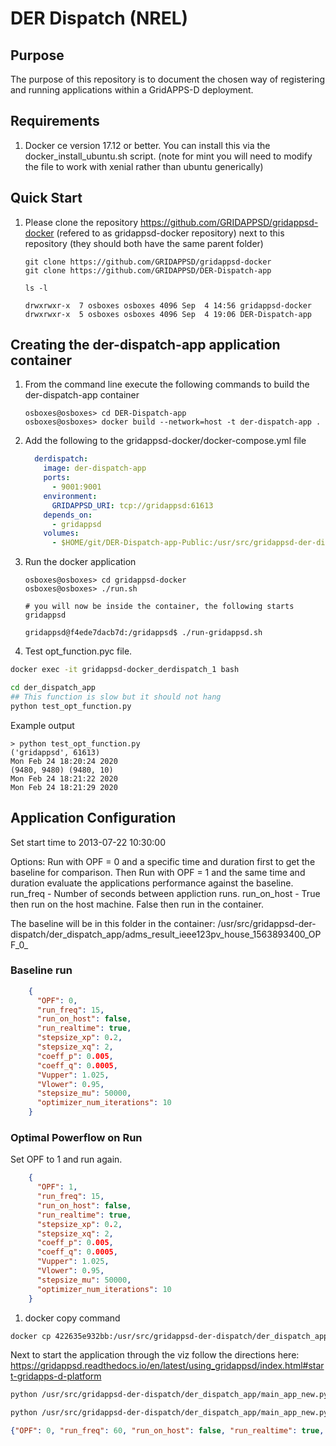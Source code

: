 # DER Dispatch (NREL)

## Purpose

The purpose of this repository is to document the chosen way of registering and running applications within a 
GridAPPS-D deployment.

## Requirements

1. Docker ce version 17.12 or better.  You can install this via the docker_install_ubuntu.sh script.  (note for mint you will need to modify the file to work with xenial rather than ubuntu generically)

## Quick Start

1. Please clone the repository <https://github.com/GRIDAPPSD/gridappsd-docker> (refered to as gridappsd-docker repository) next to this repository (they should both have the same parent folder)

    ```console
    git clone https://github.com/GRIDAPPSD/gridappsd-docker
    git clone https://github.com/GRIDAPPSD/DER-Dispatch-app
    
    ls -l
    
    drwxrwxr-x  7 osboxes osboxes 4096 Sep  4 14:56 gridappsd-docker
    drwxrwxr-x  5 osboxes osboxes 4096 Sep  4 19:06 DER-Dispatch-app

    ```

## Creating the der-dispatch-app application container

1.  From the command line execute the following commands to build the der-dispatch-app container

    ```console
    osboxes@osboxes> cd DER-Dispatch-app
    osboxes@osboxes> docker build --network=host -t der-dispatch-app .
    ```

1.  Add the following to the gridappsd-docker/docker-compose.yml file

    ```yaml
      derdispatch:
        image: der-dispatch-app
        ports:
          - 9001:9001
        environment:
          GRIDAPPSD_URI: tcp://gridappsd:61613
        depends_on:
          - gridappsd
        volumes:
          - $HOME/git/DER-Dispatch-app-Public:/usr/src/gridappsd-der-dispatch
    ```

1.  Run the docker application 

    ```console
    osboxes@osboxes> cd gridappsd-docker
    osboxes@osboxes> ./run.sh
    
    # you will now be inside the container, the following starts gridappsd
    
    gridappsd@f4ede7dacb7d:/gridappsd$ ./run-gridappsd.sh
    
    ```

1. Test opt_function.pyc file.
```bash
docker exec -it gridappsd-docker_derdispatch_1 bash

cd der_dispatch_app
## This function is slow but it should not hang 
python test_opt_function.py
```

Example output
```
> python test_opt_function.py 
('gridappsd', 61613)
Mon Feb 24 18:20:24 2020
(9480, 9480) (9480, 10)
Mon Feb 24 18:21:22 2020
Mon Feb 24 18:21:29 2020
```

## Application Configuration

Set start time to 2013-07-22 10:30:00

Options:
Run with OPF = 0  and a specific time and duration first to get the baseline for comparison.
Then Run with OPF = 1 and the same time and duration evaluate the applications performance against the baseline.
run_freq - Number of seconds between appliction runs.
run_on_host - True then run on the host machine. False then run in the container.



The baseline will be in this folder in the container:
/usr/src/gridappsd-der-dispatch/der_dispatch_app/adms_result_ieee123pv_house_1563893400_OPF_0_

### Baseline run

```json
    {
      "OPF": 0,
      "run_freq": 15,
      "run_on_host": false,
      "run_realtime": true,
      "stepsize_xp": 0.2,
      "stepsize_xq": 2,
      "coeff_p": 0.005,
      "coeff_q": 0.0005,
      "Vupper": 1.025,
      "Vlower": 0.95,
      "stepsize_mu": 50000,
      "optimizer_num_iterations": 10
    }

```

### Optimal Powerflow on Run

Set OPF to 1 and run again.

```json
    {
      "OPF": 1,
      "run_freq": 15,
      "run_on_host": false,
      "run_realtime": true,
      "stepsize_xp": 0.2,
      "stepsize_xq": 2,
      "coeff_p": 0.005,
      "coeff_q": 0.0005,
      "Vupper": 1.025,
      "Vlower": 0.95,
      "stepsize_mu": 50000,
      "optimizer_num_iterations": 10
    }
```
    
1. docker copy command
```bash
docker cp 422635e932bb:/usr/src/gridappsd-der-dispatch/der_dispatch_app/adms_result_test9500new_1374510720_OPF_1_stepsize_xp_0_2_stepsize_xq_2_coeff_p_0_1_coeff_q_5e_neg_05_stepsize_mu_500/ $HOME/
```

Next to start the application through the viz follow the directions here: https://gridappsd.readthedocs.io/en/latest/using_gridappsd/index.html#start-gridapps-d-platform





```bash
python /usr/src/gridappsd-der-dispatch/der_dispatch_app/main_app_new.py 952325492 '{"power_system_config":{"SubGeographicalRegion_name":"_1CD7D2EE-3C91-3248-5662-A43EFEFAC224","GeographicalRegion_name":"_24809814-4EC6-29D2-B509-7F8BFB646437","Line_name":"_EBDB5A4A-543C-9025-243E-8CAD24307380"},"simulation_config":{"power_flow_solver_method":"NR","duration":600,"simulation_name":"ieee123","simulator":"GridLAB-D","start_time":1374510720,"run_realtime":false,"simulation_output":{},"model_creation_config":{"load_scaling_factor":1.0,"triplex":"y","encoding":"u","system_frequency":60,"voltage_multiplier":1.0,"power_unit_conversion":1.0,"unique_names":"y","schedule_name":"ieeezipload","z_fraction":0.0,"i_fraction":1.0,"p_fraction":0.0,"randomize_zipload_fractions":false,"use_houses":false},"simulation_broker_port":59469,"simulation_broker_location":"127.0.0.1"},"application_config":{"applications":[{"name":"der_dispatch_app","config_string":"{\"OPF\": 0, \"run_freq\": 60, \"run_on_host\": false, \"run_realtime\": false, \"stepsize_xp\": 0.2, \"stepsize_xq\": 2, \"coeff_p\": 0.1, \"coeff_q\": 5e-05, \"stepsize_mu\": 500}"}]},"simulation_request_type":"NEW"}' '{OPF:0,run_freq:60,run_on_host:false,run_realtime:false,stepsize_xp:0.2,stepsize_xq:2,coeff_p:0.1,coeff_q:5e-05,stepsize_mu:500}'
```

```bash
python /usr/src/gridappsd-der-dispatch/der_dispatch_app/main_app_new.py 1522305637 '{"power_system_config":{"SubGeographicalRegion_name":"_1CD7D2EE-3C91-3248-5662-A43EFEFAC224","GeographicalRegion_name":"_24809814-4EC6-29D2-B509-7F8BFB646437","Line_name":"_E407CBB6-8C8D-9BC9-589C-AB83FBF0826D"},"simulation_config":{"power_flow_solver_method":"NR","duration":600,"simulation_name":"ieee123","simulator":"GridLAB-D","start_time":1374510720,"run_realtime":false,"simulation_output":{},"model_creation_config":{"load_scaling_factor":1.0,"triplex":"y","encoding":"u","system_frequency":60,"voltage_multiplier":1.0,"power_unit_conversion":1.0,"unique_names":"y","schedule_name":"ieeezipload","z_fraction":0.0,"i_fraction":1.0,"p_fraction":0.0,"randomize_zipload_fractions":false,"use_houses":false},"simulation_broker_port":59469,"simulation_broker_location":"127.0.0.1"},"application_config":{"applications":[{"name":"der_dispatch_app","config_string":"{\"OPF\": 0, \"run_freq\": 60, \"run_on_host\": false, \"run_realtime\": false, \"stepsize_xp\": 0.2, \"stepsize_xq\": 2, \"coeff_p\": 0.1, \"coeff_q\": 5e-05, \"stepsize_mu\": 500}"}]},"simulation_request_type":"NEW"}' '{OPF:0,run_freq:60,run_on_host:false,run_realtime:false,stepsize_xp:0.2,stepsize_xq:2,coeff_p:0.1,coeff_q:5e-05,stepsize_mu:500}'
```



```json
{"OPF": 0, "run_freq": 60, "run_on_host": false, "run_realtime": true, "stepsize_xp": 0.2, "stepsize_xq": 2, "coeff_p": 0.1, "coeff_q": 5e-05, "stepsize_mu": 500}
```


